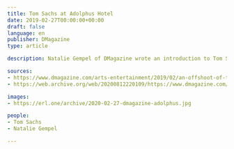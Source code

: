 ```yaml
---
title: Tom Sachs at Adolphus Hotel
date: 2019-02-27T00:00:00+00:00
draft: false
language: en
publisher: DMagazine
type: article

description: Natalie Gempel of DMagazine wrote an introduction to Tom Sachs' art forum at Adolphus Hotel.

sources:
- https://www.dmagazine.com/arts-entertainment/2019/02/an-offshoot-of-the-adolphus-hotels-lobby-is-home-to-a-vital-cultural-forum/
- https://web.archive.org/web/20200812220109/https://www.dmagazine.com/arts-entertainment/2019/02/an-offshoot-of-the-adolphus-hotels-lobby-is-home-to-a-vital-cultural-forum/

images:
- https://erl.one/archive/2020-02-27-dmagazine-adolphus.jpg

people:
- Tom Sachs
- Natalie Gempel

---
```


